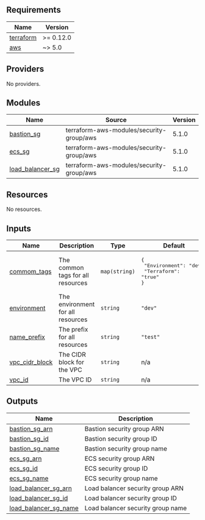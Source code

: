 <!-- BEGINNING OF PRE-COMMIT-TERRAFORM DOCS HOOK -->
## Requirements

| Name | Version |
|------|---------|
| <a name="requirement_terraform"></a> [terraform](#requirement\_terraform) | >= 0.12.0 |
| <a name="requirement_aws"></a> [aws](#requirement\_aws) | ~> 5.0 |

## Providers

No providers.

## Modules

| Name | Source | Version |
|------|--------|---------|
| <a name="module_bastion_sg"></a> [bastion\_sg](#module\_bastion\_sg) | terraform-aws-modules/security-group/aws | 5.1.0 |
| <a name="module_ecs_sg"></a> [ecs\_sg](#module\_ecs\_sg) | terraform-aws-modules/security-group/aws | 5.1.0 |
| <a name="module_load_balancer_sg"></a> [load\_balancer\_sg](#module\_load\_balancer\_sg) | terraform-aws-modules/security-group/aws | 5.1.0 |

## Resources

No resources.

## Inputs

| Name | Description | Type | Default | Required |
|------|-------------|------|---------|:--------:|
| <a name="input_commom_tags"></a> [commom\_tags](#input\_commom\_tags) | The common tags for all resources | `map(string)` | <pre>{<br>  "Environment": "dev",<br>  "Terraform": "true"<br>}</pre> | no |
| <a name="input_environment"></a> [environment](#input\_environment) | The environment for all resources | `string` | `"dev"` | no |
| <a name="input_name_prefix"></a> [name\_prefix](#input\_name\_prefix) | The prefix for all resources | `string` | `"test"` | no |
| <a name="input_vpc_cidr_block"></a> [vpc\_cidr\_block](#input\_vpc\_cidr\_block) | The CIDR block for the VPC | `string` | n/a | yes |
| <a name="input_vpc_id"></a> [vpc\_id](#input\_vpc\_id) | The VPC ID | `string` | n/a | yes |

## Outputs

| Name | Description |
|------|-------------|
| <a name="output_bastion_sg_arn"></a> [bastion\_sg\_arn](#output\_bastion\_sg\_arn) | Bastion security group ARN |
| <a name="output_bastion_sg_id"></a> [bastion\_sg\_id](#output\_bastion\_sg\_id) | Bastion security group ID |
| <a name="output_bastion_sg_name"></a> [bastion\_sg\_name](#output\_bastion\_sg\_name) | Bastion security group name |
| <a name="output_ecs_sg_arn"></a> [ecs\_sg\_arn](#output\_ecs\_sg\_arn) | ECS security group ARN |
| <a name="output_ecs_sg_id"></a> [ecs\_sg\_id](#output\_ecs\_sg\_id) | ECS security group ID |
| <a name="output_ecs_sg_name"></a> [ecs\_sg\_name](#output\_ecs\_sg\_name) | ECS security group name |
| <a name="output_load_balancer_sg_arn"></a> [load\_balancer\_sg\_arn](#output\_load\_balancer\_sg\_arn) | Load balancer security group ARN |
| <a name="output_load_balancer_sg_id"></a> [load\_balancer\_sg\_id](#output\_load\_balancer\_sg\_id) | Load balancer security group ID |
| <a name="output_load_balancer_sg_name"></a> [load\_balancer\_sg\_name](#output\_load\_balancer\_sg\_name) | Load balancer security group name |
<!-- END OF PRE-COMMIT-TERRAFORM DOCS HOOK -->
